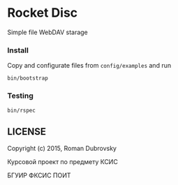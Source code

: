 # Rocket Disc

Simple file WebDAV starage

### Install

Copy and configurate files from `config/examples` and run

```
bin/bootstrap
```

### Testing

```
bin/rspec
```

## LICENSE

Copyright (c) 2015, Roman Dubrovsky

Курсовой проект по предмету КСИС

БГУИР ФКСИС ПОИТ
